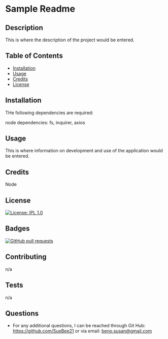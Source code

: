 # Sample Readme

  ## Description 
  
This is where the description of the project would be entered.
  
  ## Table of Contents
  
  * [Installation](#installation)
  * [Usage](#usage)
  * [Credits](#credits)
  * [License](#license)
  
  
  ## Installation
  THe following dependencies are required: 
  
node dependencies: fs, inquirer, axios
  
  
  ## Usage 
  
 This is where information on development and use of the application would be entered.
  
  
  ## Credits
  
Node
  
  
  ## License
  
 [![License: IPL 1.0](https://img.shields.io/badge/License-IPL%201.0-blue.svg)](https://opensource.org/licenses/IPL-1.0)

  
  ## Badges
  
  [![GitHub pull requests](https://img.shields.io/github/issues-pr/cdnjs/cdnjs.svg?style=flat)]()
  
  ## Contributing
  n/a
  
  ## Tests
n/a
  
## Questions
* For any additional questions, I can be reached through Git Hub: 
https://github.com/SueBee21 
 or via email: 
beno.susan@gmail.com
